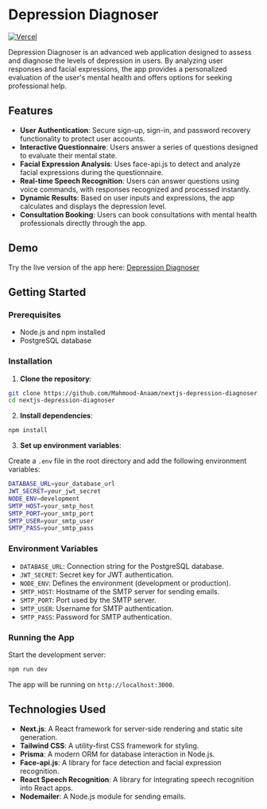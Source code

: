 # Depression Diagnoser
[![Vercel](https://vercelbadge.vercel.app/api/Mahmood-Anaam/nextjs-depression-diagnoser)](https://nextjs-depression-diagnoser.vercel.app/)

Depression Diagnoser is an advanced web application designed to assess and diagnose the levels of depression in users. By analyzing user responses and facial expressions, the app provides a personalized evaluation of the user's mental health and offers options for seeking professional help.

## Features

- **User Authentication**: Secure sign-up, sign-in, and password recovery functionality to protect user accounts.
- **Interactive Questionnaire**: Users answer a series of questions designed to evaluate their mental state.
- **Facial Expression Analysis**: Uses face-api.js to detect and analyze facial expressions during the questionnaire.
- **Real-time Speech Recognition**: Users can answer questions using voice commands, with responses recognized and processed instantly.
- **Dynamic Results**: Based on user inputs and expressions, the app calculates and displays the depression level.
- **Consultation Booking**: Users can book consultations with mental health professionals directly through the app.

## Demo

Try the live version of the app here: [Depression Diagnoser](https://nextjs-depression-diagnose.vercel.app/)

## Getting Started

### Prerequisites

- Node.js and npm installed
- PostgreSQL database

### Installation

1. **Clone the repository**:

```bash
git clone https://github.com/Mahmood-Anaam/nextjs-depression-diagnoser.git
cd nextjs-depression-diagnoser
```

2. **Install dependencies**:

```bash
npm install
```

3. **Set up environment variables**:

Create a `.env` file in the root directory and add the following environment variables:

```bash
DATABASE_URL=your_database_url
JWT_SECRET=your_jwt_secret
NODE_ENV=development
SMTP_HOST=your_smtp_host
SMTP_PORT=your_smtp_port
SMTP_USER=your_smtp_user
SMTP_PASS=your_smtp_pass
```

### Environment Variables

- `DATABASE_URL`: Connection string for the PostgreSQL database.
- `JWT_SECRET`: Secret key for JWT authentication.
- `NODE_ENV`: Defines the environment (development or production).
- `SMTP_HOST`: Hostname of the SMTP server for sending emails.
- `SMTP_PORT`: Port used by the SMTP server.
- `SMTP_USER`: Username for SMTP authentication.
- `SMTP_PASS`: Password for SMTP authentication.


### Running the App

Start the development server:

```bash
npm run dev
```

The app will be running on `http://localhost:3000`.

## Technologies Used

- **Next.js**: A React framework for server-side rendering and static site generation.
- **Tailwind CSS**: A utility-first CSS framework for styling.
- **Prisma**: A modern ORM for database interaction in Node.js.
- **Face-api.js**: A library for face detection and facial expression recognition.
- **React Speech Recognition**: A library for integrating speech recognition into React apps.
- **Nodemailer**: A Node.js module for sending emails.



